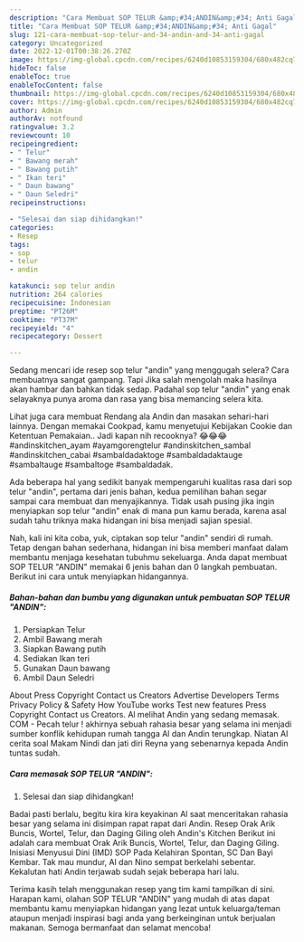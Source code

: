 ```yaml
---
description: "Cara Membuat SOP TELUR &amp;#34;ANDIN&amp;#34; Anti Gagal"
title: "Cara Membuat SOP TELUR &amp;#34;ANDIN&amp;#34; Anti Gagal"
slug: 121-cara-membuat-sop-telur-and-34-andin-and-34-anti-gagal
category: Uncategorized
date: 2022-12-01T00:38:26.270Z
image: https://img-global.cpcdn.com/recipes/6240d10853159304/680x482cq70/sop-telur-andin-foto-resep-utama.jpg
hideToc: false
enableToc: true
enableTocContent: false
thumbnail: https://img-global.cpcdn.com/recipes/6240d10853159304/680x482cq70/sop-telur-andin-foto-resep-utama.jpg
cover: https://img-global.cpcdn.com/recipes/6240d10853159304/680x482cq70/sop-telur-andin-foto-resep-utama.jpg
author: Admin
authorAv: notfound
ratingvalue: 3.2
reviewcount: 10
recipeingredient:
- " Telur"
- " Bawang merah"
- " Bawang putih"
- " Ikan teri"
- " Daun bawang"
- " Daun Seledri"
recipeinstructions:

- "Selesai dan siap dihidangkan!"
categories:
- Resep
tags:
- sop
- telur
- andin

katakunci: sop telur andin 
nutrition: 264 calories
recipecuisine: Indonesian
preptime: "PT26M"
cooktime: "PT37M"
recipeyield: "4"
recipecategory: Dessert

---
```



Sedang mencari ide resep sop telur &#34;andin&#34; yang menggugah selera? Cara membuatnya sangat gampang. Tapi Jika salah mengolah maka hasilnya akan hambar dan bahkan tidak sedap. Padahal sop telur &#34;andin&#34; yang enak selayaknya punya aroma dan rasa yang bisa memancing selera kita.


Lihat juga cara membuat Rendang ala Andin dan masakan sehari-hari lainnya. Dengan memakai Cookpad, kamu menyetujui Kebijakan Cookie dan Ketentuan Pemakaian.. Jadi kapan nih recooknya? 😂😂😂 #andinskitchen_ayam #ayamgorengtelur #andinskitchen_sambal #andinskitchen_cabai #sambaldadaktoge #sambaldadaktauge #sambaltauge #sambaltoge #sambaldadak.

Ada beberapa hal yang sedikit banyak mempengaruhi kualitas rasa dari sop telur &#34;andin&#34;, pertama dari jenis bahan, kedua pemilihan bahan segar sampai cara membuat dan menyajikannya. Tidak usah pusing jika ingin menyiapkan sop telur &#34;andin&#34; enak di mana pun kamu berada, karena asal sudah tahu triknya maka hidangan ini bisa menjadi sajian spesial.


Nah, kali ini kita coba, yuk, ciptakan sop telur &#34;andin&#34; sendiri di rumah. Tetap dengan bahan sederhana, hidangan ini bisa memberi manfaat dalam membantu menjaga kesehatan tubuhmu sekeluarga. Anda dapat membuat SOP TELUR &#34;ANDIN&#34; memakai 6 jenis bahan dan 0 langkah pembuatan. Berikut ini cara untuk menyiapkan hidangannya.

<!--inarticleads1-->

##### Bahan-bahan dan bumbu yang digunakan untuk pembuatan SOP TELUR &#34;ANDIN&#34;:

1. Persiapkan  Telur
1. Ambil  Bawang merah
1. Siapkan  Bawang putih
1. Sediakan  Ikan teri
1. Gunakan  Daun bawang
1. Ambil  Daun Seledri


About Press Copyright Contact us Creators Advertise Developers Terms Privacy Policy &amp; Safety How YouTube works Test new features Press Copyright Contact us Creators. Al melihat Andin yang sedang memasak. COM - Pecah telur ! akhirnya sebuah rahasia besar yang selama ini menjadi sumber konflik kehidupan rumah tangga Al dan Andin terungkap. Niatan Al cerita soal Makam Nindi dan jati diri Reyna yang sebenarnya kepada Andin tuntas sudah. 

<!--inarticleads2-->

##### Cara memasak SOP TELUR &#34;ANDIN&#34;:


1. Selesai dan siap dihidangkan!

Badai pasti berlalu, begitu kira kira keyakinan Al saat menceritakan rahasia besar yang selama ini disimpan rapat rapat dari Andin. Resep Orak Arik Buncis, Wortel, Telur, dan Daging Giling oleh Andin&#39;s Kitchen Berikut ini adalah cara membuat Orak Arik Buncis, Wortel, Telur, dan Daging Giling. Inisiasi Menyusui Dini (IMD) SOP Pada Kelahiran Spontan, SC Dan Bayi Kembar. Tak mau mundur, Al dan Nino sempat berkelahi sebentar. Kekalutan hati Andin terjawab sudah sejak beberapa hari lalu. 

Terima kasih telah menggunakan resep yang tim kami tampilkan di sini. Harapan kami, olahan SOP TELUR &#34;ANDIN&#34; yang mudah di atas dapat membantu kamu menyiapkan hidangan yang lezat untuk keluarga/teman ataupun menjadi inspirasi bagi anda yang berkeinginan untuk berjualan makanan. Semoga bermanfaat dan selamat mencoba!
